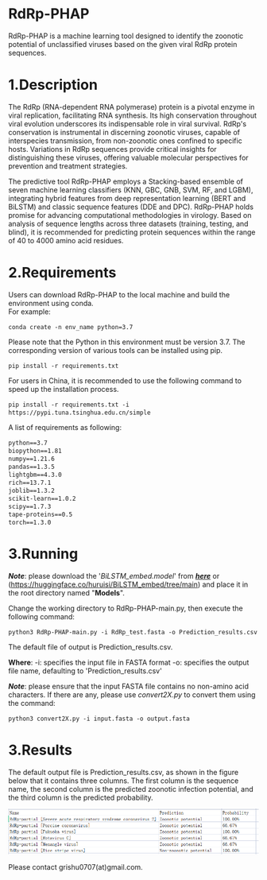 # RdRp-PHAP
RdRp-PHAP is a machine learning tool designed to identify the zoonotic potential of unclassified viruses based on the given viral RdRp protein sequences.

# 1.Description
The RdRp (RNA-dependent RNA polymerase) protein is a pivotal enzyme in viral replication, facilitating RNA synthesis. Its high conservation throughout viral evolution underscores its indispensable role in viral survival. RdRp's conservation is instrumental in discerning zoonotic viruses, capable of interspecies transmission, from non-zoonotic ones confined to specific hosts. Variations in RdRp sequences provide critical insights for distinguishing these viruses, offering valuable molecular perspectives for prevention and treatment strategies.<br>
<p>
The predictive tool RdRp-PHAP employs a Stacking-based ensemble of seven machine learning classifiers (KNN, GBC, GNB, SVM, RF, and LGBM), integrating hybrid features from deep representation learning (BERT and BiLSTM) and classic sequence features (DDE and DPC). RdRp-PHAP holds promise for advancing computational methodologies in virology. Based on analysis of sequence lengths across three datasets (training, testing, and blind), it is recommended for predicting protein sequences within the range of 40 to 4000 amino acid residues.

# 2.Requirements
Users can download RdRp-PHAP to the local machine and build the environment using conda. <br>
For example:

    conda create -n env_name python=3.7

Please note that the Python in this environment must be version 3.7. The corresponding version of various tools can be installed using pip.

    pip install -r requirements.txt

For users in China, it is recommended to use the following command to speed up the installation process.

    pip install -r requirements.txt -i https://pypi.tuna.tsinghua.edu.cn/simple
    
A list of requirements as following: 

    python==3.7
    biopython==1.81
    numpy==1.21.6
    pandas==1.3.5
    lightgbm==4.3.0
    rich==13.7.1
    joblib==1.3.2
    scikit-learn==1.0.2
    scipy==1.7.3
    tape-proteins==0.5
    torch==1.3.0

# 3.Running
***Note***: please download the '*BiLSTM_embed.model*' from [***here***](https://huggingface.co/huruisi/BiLSTM_embed/tree/main) or (https://huggingface.co/huruisi/BiLSTM_embed/tree/main) and place it in the root directory named "**Models**".

Change the working directory to RdRp-PHAP-main.py, then execute the following command:

    python3 RdRp-PHAP-main.py -i RdRp_test.fasta -o Prediction_results.csv
The default file of output is Prediction_results.csv.

**Where**:
    -i: specifies the input file in FASTA format
    -o: specifies the output file name, defaulting to 'Prediction_results.csv'

***Note***: please ensure that the input FASTA file contains no non-amino acid characters. If there are any, please use *convert2X.py* to convert them using the command:

    python3 convert2X.py -i input.fasta -o output.fasta
    
# 3.Results
The default output file is Prediction_results.csv, as shown in the figure below that it contains three columns. The first column is the sequence name, the second column is the predicted zoonotic infection potential, and the third column is the predicted probability.


![image](https://github.com/RuiSiHu/RdRp-PHAP/blob/main/IMG.png)

Please contact grishu0707(at)gmail.com.
